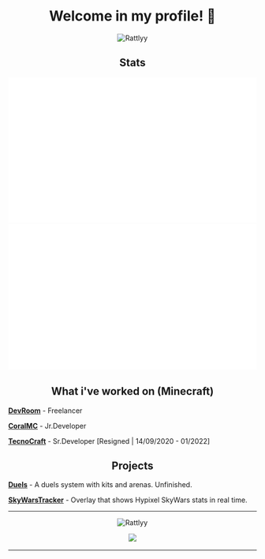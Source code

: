 <h1 align="center">Welcome in my profile! 👋</h1>
<p align="center"> 
<img src="https://komarev.com/ghpvc/?username=Rattlyy" alt="Rattlyy" />
</p>

<h2 align="center"> Stats</h2>
<p align="center">
<a href="https://http.cat/200">
<img src="https://raw.githubusercontent.com/Rattlyy/generateStats/master/generated/overview.svg#gh-dark-mode-only">
<img src="https://raw.githubusercontent.com/Rattlyy/generateStats/master/generated/languages.svg#gh-dark-mode-only">
</a>
</p>

<h2 align="center"> What i've worked on (Minecraft) </h2>

[**DevRoom**](https://devroomteam.com/) - Freelancer

[**CoralMC**](https://www.coralmc.it/) - Jr.Developer

[**TecnoCraft**](https://tecnocraft.net/) - Sr.Developer [Resigned | 14/09/2020 - 01/2022]

<h2 align="center"> Projects</h2>

[**Duels**](https://github.com/Rattlyy/Duels) - A duels system with kits and arenas. Unfinished.

[**SkyWarsTracker**](https://github.com/Rattlyy/SkywarsTracker) - Overlay that shows Hypixel SkyWars stats in real time.

<hr>
<p align="center"><img src="https://github-readme-stats.vercel.app/api?username=Rattlyy&show_icons=true&count_private=true&" alt="Rattlyy" /></p>
<p align="center"><img src="https://discord.c99.nl/widget/theme-2/573481869937606696.png" /> </p>
<hr>
